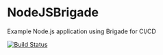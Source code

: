 # NodeJSBrigade
Example Node.js application using Brigade for CI/CD

[![Build Status](https://dev.azure.com/mtjw/NodeJSBrigade/_apis/build/status/NodeJSBrigade-Azure%20Kubernetes%20Service%20-CI)](https://dev.azure.com/mtjw/NodeJSBrigade/_build/latest?definitionId=15)